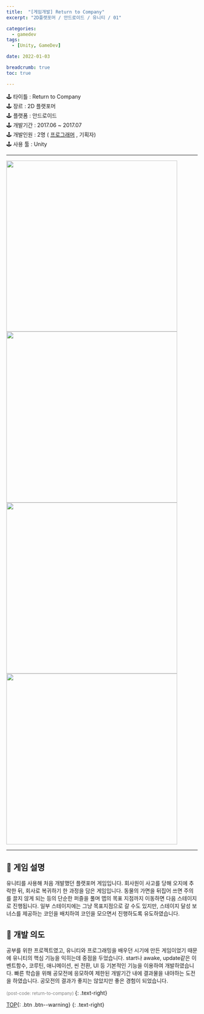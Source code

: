 ```yaml
---
title:  "[게임개발] Return to Company"
excerpt: "2D플랫포머 / 안드로이드 / 유니티 / 01"

categories:
  - gamedev
tags:
  - [Unity, GameDev]

date: 2022-01-03

breadcrumb: true
toc: true

---
```


<div class="notice--warning" markdown=1>
🕹 타이틀 : Return to Company <br>
🕹 장르 : 2D 플랫포머   <br>
🕹 플랫폼 : 안드로이드   <br>
🕹 개발기간 : 2017.06 ~ 2017.07   <br>
🕹 개발인원 : 2명 ( <u>프로그래머</u> , 기획자)   <br>
🕹 사용 툴 : Unity   <br>
 </div>
 
 --- 

<div>
<img width="450" src = "https://user-images.githubusercontent.com/45874696/67117458-b53a9700-f21d-11e9-9e04-470e84b9a94c.JPG">
<img width="450" src = "https://user-images.githubusercontent.com/45874696/67117457-b4a20080-f21d-11e9-8590-10dc805fb49d.JPG">
 </div> <div>
<img width="450" src = "https://user-images.githubusercontent.com/45874696/67117452-b4a20080-f21d-11e9-9ac3-dd4f007dd41d.JPG">
<img width="450" src = "https://user-images.githubusercontent.com/45874696/67117455-b4a20080-f21d-11e9-8e58-60527ce76e52.JPG">
</div>

---



## 🔸 게임 설명 
유니티를 사용해 처음 개발했던 플랫포머 게임입니다. 회사원이 사고를 당해 오지에 추락한 뒤, 회사로 복귀하기 한 과정을 담은 게임입니다. 동물의 가면을 뒤집어 쓰면 주의를 끌지 않게 되는 등의 단순한 퍼즐을 풀며 맵의 목표 지점까지 이동하면 다음 스테이지로 진행됩니다. 일부 스테이지에는 그냥 목표지점으로 갈 수도 있지만, 스테이지 달성 보너스를 제공하는 코인을 배치하여 코인을 모으면서 진행하도록 유도하였습니다.


## 🔸 개발 의도
공부를 위한 프로젝트였고, 유니티와 프로그래밍을 배우던 시기에 만든 게임이었기 때문에 유니티의 핵심 기능을 익히는데 중점을 두었습니다. start나 awake, update같은 이벤트함수, 코루틴, 애니메이션, 씬 전환, UI 등 기본적인 기능을 이용하여 개발하였습니다. 빠른 학습을 위해 공모전에 응모하여 제한된 개발기간 내에 결과물을 내야하는 도전을 하였습니다. 공모전의 결과가 좋지는 않았지만 좋은 경험이 되었습니다.



<small style ="color:gray;">(post-code: return-to-company) </small> 
 {: .text-right}

[TOP](#){: .btn .btn--warning} 
{: .text-right}